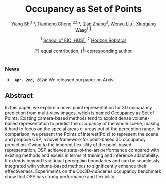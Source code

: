 <div align="center">
<h1>Occupancy as Set of Points </h1>

[Yiang Shi](https://github.com/shawnsya)<sup>1</sup> \*, [Tianheng Cheng](https://scholar.google.com/citations?user=PH8rJHYAAAAJ) <sup>2,1</sup> \*, [Qian Zhang](https://scholar.google.com/citations?user=pCY-bikAAAAJ&hl=zh-CN)<sup>3</sup>, [Wenyu Liu](http://eic.hust.edu.cn/professor/liuwenyu/)<sup>1</sup>, [Xinggang Wang](https://xwcv.github.io/)<sup>1 :email:</sup>
 
<sup>1</sup>  [School of EIC, HUST](http://english.eic.hust.edu.cn/),
<sup>2</sup>  [Horizon Robotics](https://en.horizonrobotics.com/)


(\*) equal contribution, (<sup>:email:</sup>) corresponding author.
 
</div>


#

### News

* **` Apr. 2nd, 2024`:** We released our paper on Arxiv.


## Abstract
In this paper, we explore a novel point representation for 3D occupancy prediction from multi-view images, which is named Occupancy as Set of Points. Existing camera-based methods tend to exploit dense volume-based representation to predict the occupancy of the whole scene, making it hard to focus on the 
special areas or areas out of the perception range. In comparison, we present the Points of Interest(PoIs) to represent the scene and propose OSP, a novel framework for point-based 3D occupancy prediction. Owing to the inherent flexibility of the point-based representation, OSP achieves state-of-the-art 
performance compared with existing methods and excels in terms of training and inference adaptability. It extends beyond traditional perception boundaries and can be seamlessly integrated with volume-based methods to significantly enhance their effectiveness. Experiments on the Occ3D-nuScenes occupancy 
benchmark show that OSP has strong performance and flexibility. 
